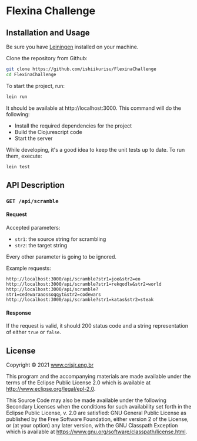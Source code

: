 # Flexina Challenge

## Installation and Usage

Be sure you have [Leiningen]() installed on your machine.

Clone the repository from Github:

``` sh
git clone https://github.com/ishiikurisu/FlexinaChallenge
cd FlexinaChallenge
```

To start the project, run:

``` sh
lein run
```

It should be available at http://localhost:3000. This command will do the
following:

- Install the required dependencies for the project
- Build the Clojurescript code
- Start the server

While developing, it's a good idea to keep the unit tests up to date.
To run them, execute:

``` sh
lein test
```

## API Description

### `GET /api/scramble`

#### Request

Accepted parameters:

- `str1`: the source string for scrambling
- `str2`: the target string

Every other parameter is going to be ignored.

Example requests:

```
http://localhost:3000/api/scramble?str1=joe&str2=eo
http://localhost:3000/api/scramble?str1=rekqodlw&str2=world
http://localhost:3000/api/scramble?str1=cedewaraaossoqqyt&str2=codewars
http://localhost:3000/api/scramble?str1=katas&str2=steak
```

#### Response

If the request is valid, it should 200 status code and a string representation
of either `true` or `false`.

## License

Copyright © 2021 www.crisjr.eng.br

This program and the accompanying materials are made available under the
terms of the Eclipse Public License 2.0 which is available at
http://www.eclipse.org/legal/epl-2.0.

This Source Code may also be made available under the following Secondary
Licenses when the conditions for such availability set forth in the Eclipse
Public License, v. 2.0 are satisfied: GNU General Public License as published by
the Free Software Foundation, either version 2 of the License, or (at your
option) any later version, with the GNU Classpath Exception which is available
at https://www.gnu.org/software/classpath/license.html.
